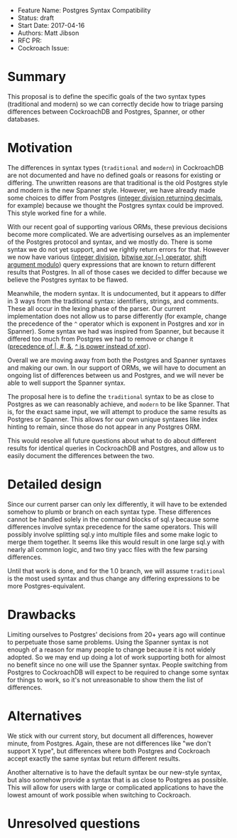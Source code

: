 - Feature Name: Postgres Syntax Compatibility
- Status: draft
- Start Date: 2017-04-16
- Authors: Matt Jibson
- RFC PR:
- Cockroach Issue:

# Summary

This proposal is to define the specific goals of the two syntax types
(traditional and modern) so we can correctly decide how to triage parsing
differences between CockroachDB and Postgres, Spanner, or other databases.

# Motivation

The differences in syntax types (`traditional` and `modern`) in CockroachDB
are not documented and have no defined goals or reasons for existing or
differing. The unwritten reasons are that traditional is the old Postgres
style and modern is the new Spanner style. However, we have already
made some choices to differ from Postgres ([integer division returning
decimals](https://github.com/cockroachdb/cockroach/pull/3308), for example)
because we thought the Postgres syntax could be improved. This style worked
fine for a while.

With our recent goal of supporting various ORMs, these previous
decisions become more complicated. We are advertising ourselves
as an implementer of the Postgres protocol and syntax, and we
mostly do. There is some syntax we do not yet support, and we
rightly return errors for that. However we now have various ([integer
division](https://github.com/cockroachdb/cockroach/pull/3308), [bitwise xor
(~) operator](https://github.com/cockroachdb/cockroach/pull/14908), [shift
argument modulo](https://github.com/cockroachdb/cockroach/issues/14874)) query
expressions that are known to return different results that Postgres. In all
of those cases we decided to differ because we believe the Postgres syntax
to be flawed.

Meanwhile, the modern syntax. It is undocumented, but it appears to
differ in 3 ways from the traditional syntax: identifiers, strings, and
comments. These all occur in the lexing phase of the parser. Our current
implementation does not allow us to parse differently (for example, change
the precedence of the `^` operator which is exponent in Postgres and xor
in Spanner). Some syntax we had was inspired from Spanner, but because it
differed too much from Postgres we had to remove or change it ([precedence
of |, #, &](https://github.com/cockroachdb/cockroach/pull/14944), [^ is
power instead of xor](https://github.com/cockroachdb/cockroach/pull/14882)).

Overall we are moving away from both the Postgres and Spanner syntaxes and
making our own. In our support of ORMs, we will have to document an ongoing
list of differences between us and Postgres, and we will never be able to
well support the Spanner syntax.

The proposal here is to define the `traditional` syntax to be as close to
Postgres as we can reasonably achieve, and `modern` to be like Spanner. That
is, for the exact same input, we will attempt to produce the same results
as Postgres or Spanner. This allows for our own unique syntaxes like index
hinting to remain, since those do not appear in any Postgres ORM.

This would resolve all future questions about what to do about different
results for identical queries in CockroachDB and Postgres, and allow us to
easily document the differences between the two.

# Detailed design

Since our current parser can only lex differently, it will have to be extended
somehow to plumb or branch on each syntax type. These differences cannot be
handled solely in the command blocks of sql.y because some differences involve
syntax precedence for the same operators. This will possibly involve splitting
sql.y into multiple files and some make logic to merge them together. It
seems like this would result in one large sql.y with nearly all common logic,
and two tiny yacc files with the few parsing differences.

Until that work is done, and for the 1.0 branch, we will assume `traditional`
is the most used syntax and thus change any differing expressions to be
more Postgres-equivalent.

# Drawbacks

Limiting ourselves to Postgres' decisions from 20+ years ago will continue
to perpetuate those same problems. Using the Spanner syntax is not enough
of a reason for many people to change because it is not widely adopted. So
we may end up doing a lot of work supporting both for almost no benefit
since no one will use the Spanner syntax. People switching from Postgres to
CockroachDB will expect to be required to change some syntax for things to
work, so it's not unreasonable to show them the list of differences.

# Alternatives

We stick with our current story, but document all differences, however minute,
from Postgres. Again, these are not differences like "we don't support X
type", but differences where both Postgres and Cockroach accept exactly the
same syntax but return different results.

Another alternative is to have the default syntax be our new-style syntax, but
also somehow provide a syntax that is as close to Postgres as possible. This
will allow for users with large or complicated applications to have the
lowest amount of work possible when switching to Cockroach.

# Unresolved questions
